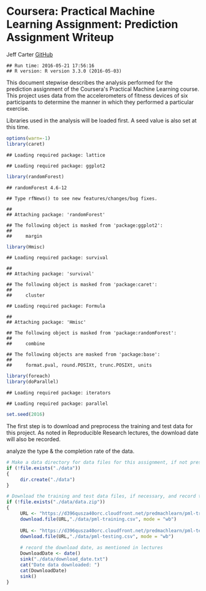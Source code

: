 # Coursera: Practical Machine Learning Assignment: Prediction Assignment Writeup
Jeff Carter [GitHub](https://github.com/jmacarter)  


```
## Run time: 2016-05-21 17:56:16
## R version: R version 3.3.0 (2016-05-03)
```


This document stepwise describes the analysis performed for the prediction assignment of the Coursera's Practical Machine Learning course. This project uses data from the accelerometers of fitness devices of six participants to determine the manner in which they performed a particular exercise. 


Libraries used in the analysis will be loaded first. A seed value is also set at this time.


```r
options(warn=-1)
library(caret)
```

```
## Loading required package: lattice
```

```
## Loading required package: ggplot2
```

```r
library(randomForest)
```

```
## randomForest 4.6-12
```

```
## Type rfNews() to see new features/changes/bug fixes.
```

```
## 
## Attaching package: 'randomForest'
```

```
## The following object is masked from 'package:ggplot2':
## 
##     margin
```

```r
library(Hmisc)
```

```
## Loading required package: survival
```

```
## 
## Attaching package: 'survival'
```

```
## The following object is masked from 'package:caret':
## 
##     cluster
```

```
## Loading required package: Formula
```

```
## 
## Attaching package: 'Hmisc'
```

```
## The following object is masked from 'package:randomForest':
## 
##     combine
```

```
## The following objects are masked from 'package:base':
## 
##     format.pval, round.POSIXt, trunc.POSIXt, units
```

```r
library(foreach)
library(doParallel)
```

```
## Loading required package: iterators
```

```
## Loading required package: parallel
```

```r
set.seed(2016)
```

The first step is to download and preprocess the training and test data for this project. As noted in Reproducible Research lectures, the download date will also be recorded.

analyze the type & the completion rate of the data. 

```r
# Make a data directory for data files for this assignment, if not present
if (!file.exists("./data"))
{
     dir.create("./data")
}

# Download the training and test data files, if necessary, and record the download date
if (!file.exists("./data/data.zip"))
{
     URL <- "https://d396qusza40orc.cloudfront.net/predmachlearn/pml-training.csv"
     download.file(URL,"./data/pml-training.csv", mode = "wb")
   
     URL <- "https://d396qusza40orc.cloudfront.net/predmachlearn/pml-testing.csv"
     download.file(URL,"./data/pml-testing.csv", mode = "wb")
   
     # record the download date, as mentioned in lectures
     DownloadDate <- date()
     sink("./data/download_date.txt")
     cat("Date data downloaded: ")
     cat(DownloadDate)
     sink()
}
```
